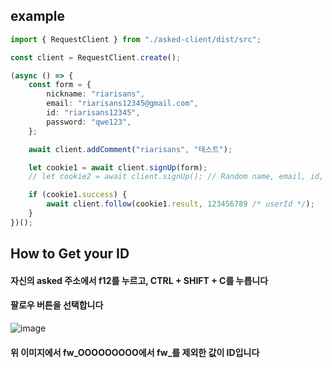 ## example

```ts
import { RequestClient } from "./asked-client/dist/src";

const client = RequestClient.create();

(async () => {
    const form = {
        nickname: "riarisans",
        email: "riarisans12345@gmail.com",
        id: "riarisans12345",
        password: "qwe123",
    };

    await client.addComment("riarisans", "테스트");

    let cookie1 = await client.signUp(form);
    // let cookie2 = await client.signUp(); // Random name, email, id, password

    if (cookie1.success) {
        await client.follow(cookie1.result, 123456789 /* userId */);
    }
})();
```
## How to Get your ID
#### 자신의 asked 주소에서 f12를 누르고, CTRL + SHIFT + C를 누릅니다
#### 팔로우 버튼을 선택합니다
![image](https://user-images.githubusercontent.com/88186573/156020502-e28226d6-0ac4-4013-8e7b-88c1dd150026.png)
#### 위 이미지에서 fw_OOOOOOOOO에서 fw_를 제외한 값이 ID입니다
